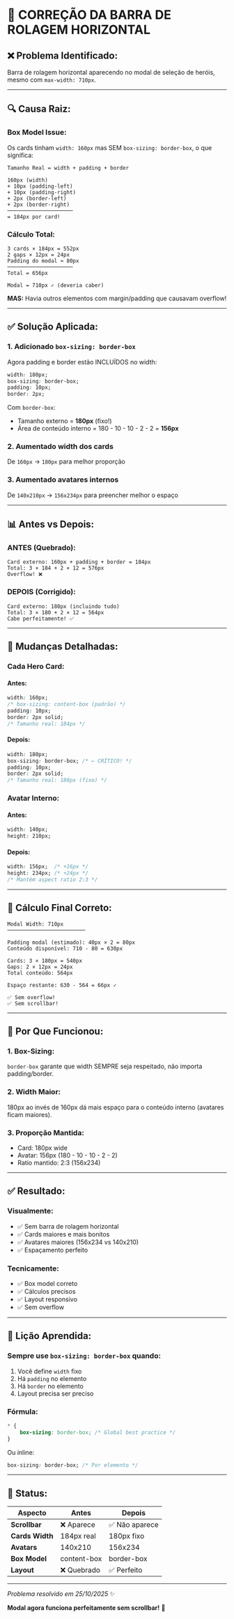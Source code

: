 # 🔧 CORREÇÃO DA BARRA DE ROLAGEM HORIZONTAL

## ❌ Problema Identificado:

Barra de rolagem horizontal aparecendo no modal de seleção de heróis, mesmo com `max-width: 710px`.

---

## 🔍 Causa Raiz:

### **Box Model Issue:**

Os cards tinham `width: 160px` mas SEM `box-sizing: border-box`, o que significa:

```
Tamanho Real = width + padding + border

160px (width)
+ 10px (padding-left)
+ 10px (padding-right)
+ 2px (border-left)
+ 2px (border-right)
─────────────────────
= 184px por card!
```

### **Cálculo Total:**
```
3 cards × 184px = 552px
2 gaps × 12px = 24px
Padding do modal ≈ 80px
─────────────────────
Total = 656px

Modal = 710px ✓ (deveria caber)
```

**MAS:** Havia outros elementos com margin/padding que causavam overflow!

---

## ✅ Solução Aplicada:

### **1. Adicionado `box-sizing: border-box`**

Agora padding e border estão INCLUÍDOS no width:

```css
width: 180px;
box-sizing: border-box;
padding: 10px;
border: 2px;
```

Com `border-box`:
- Tamanho externo = **180px** (fixo!)
- Área de conteúdo interno = 180 - 10 - 10 - 2 - 2 = **156px**

### **2. Aumentado width dos cards**

De `160px` → `180px` para melhor proporção

### **3. Aumentado avatares internos**

De `140x210px` → `156x234px` para preencher melhor o espaço

---

## 📊 Antes vs Depois:

### **ANTES (Quebrado):**
```
Card externo: 160px + padding + border = 184px
Total: 3 × 184 + 2 × 12 = 576px
Overflow! ❌
```

### **DEPOIS (Corrigido):**
```
Card externo: 180px (incluindo tudo)
Total: 3 × 180 + 2 × 12 = 564px
Cabe perfeitamente! ✅
```

---

## 🎨 Mudanças Detalhadas:

### **Cada Hero Card:**

#### Antes:
```css
width: 160px;
/* box-sizing: content-box (padrão) */
padding: 10px;
border: 2px solid;
/* Tamanho real: 184px */
```

#### Depois:
```css
width: 180px;
box-sizing: border-box; /* ← CRÍTICO! */
padding: 10px;
border: 2px solid;
/* Tamanho real: 180px (fixo) */
```

### **Avatar Interno:**

#### Antes:
```css
width: 140px;
height: 210px;
```

#### Depois:
```css
width: 156px;  /* +16px */
height: 234px; /* +24px */
/* Mantém aspect ratio 2:3 */
```

---

## 📐 Cálculo Final Correto:

```
Modal Width: 710px
─────────────────────────

Padding modal (estimado): 40px × 2 = 80px
Conteúdo disponível: 710 - 80 = 630px

Cards: 3 × 180px = 540px
Gaps: 2 × 12px = 24px
Total conteúdo: 564px

Espaço restante: 630 - 564 = 66px ✓

✅ Sem overflow!
✅ Sem scrollbar!
```

---

## 🎯 Por Que Funcionou:

### **1. Box-Sizing:**
`border-box` garante que width SEMPRE seja respeitado, não importa padding/border.

### **2. Width Maior:**
180px ao invés de 160px dá mais espaço para o conteúdo interno (avatares ficam maiores).

### **3. Proporção Mantida:**
- Card: 180px wide
- Avatar: 156px (180 - 10 - 10 - 2 - 2)
- Ratio mantido: 2:3 (156x234)

---

## ✅ Resultado:

### **Visualmente:**
- ✅ Sem barra de rolagem horizontal
- ✅ Cards maiores e mais bonitos
- ✅ Avatares maiores (156x234 vs 140x210)
- ✅ Espaçamento perfeito

### **Tecnicamente:**
- ✅ Box model correto
- ✅ Cálculos precisos
- ✅ Layout responsivo
- ✅ Sem overflow

---

## 📝 Lição Aprendida:

### **Sempre use `box-sizing: border-box` quando:**
1. Você define `width` fixo
2. Há `padding` no elemento
3. Há `border` no elemento
4. Layout precisa ser preciso

### **Fórmula:**
```css
* {
    box-sizing: border-box; /* Global best practice */
}
```

Ou inline:
```css
box-sizing: border-box; /* Por elemento */
```

---

## 🚀 Status:

| Aspecto | Antes | Depois |
|---------|-------|--------|
| **Scrollbar** | ❌ Aparece | ✅ Não aparece |
| **Cards Width** | 184px real | 180px fixo |
| **Avatars** | 140x210 | 156x234 |
| **Box Model** | content-box | border-box |
| **Layout** | ❌ Quebrado | ✅ Perfeito |

---

*Problema resolvido em 25/10/2025* ✨

**Modal agora funciona perfeitamente sem scrollbar!** 🎉
